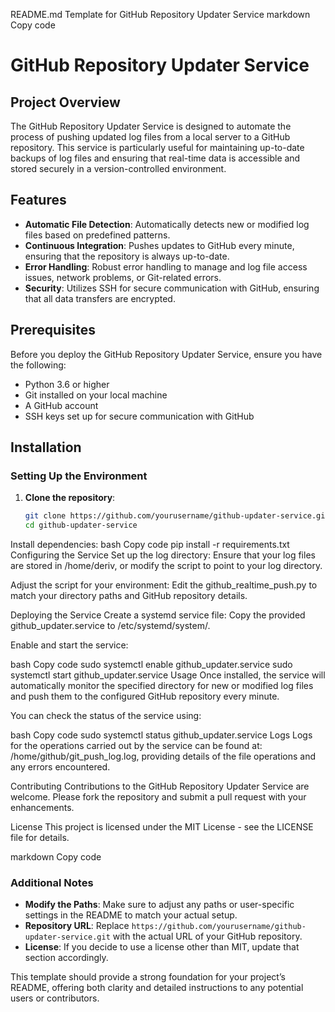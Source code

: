 README.md Template for GitHub Repository Updater Service
markdown
Copy code
# GitHub Repository Updater Service

## Project Overview

The GitHub Repository Updater Service is designed to automate the process of pushing updated log files from a local server to a GitHub repository. This service is particularly useful for maintaining up-to-date backups of log files and ensuring that real-time data is accessible and stored securely in a version-controlled environment.

## Features

- **Automatic File Detection**: Automatically detects new or modified log files based on predefined patterns.
- **Continuous Integration**: Pushes updates to GitHub every minute, ensuring that the repository is always up-to-date.
- **Error Handling**: Robust error handling to manage and log file access issues, network problems, or Git-related errors.
- **Security**: Utilizes SSH for secure communication with GitHub, ensuring that all data transfers are encrypted.

## Prerequisites

Before you deploy the GitHub Repository Updater Service, ensure you have the following:

- Python 3.6 or higher
- Git installed on your local machine
- A GitHub account
- SSH keys set up for secure communication with GitHub

## Installation

### Setting Up the Environment

1. **Clone the repository**:
   ```bash
   git clone https://github.com/yourusername/github-updater-service.git
   cd github-updater-service
Install dependencies:
bash
Copy code
pip install -r requirements.txt
Configuring the Service
Set up the log directory:
Ensure that your log files are stored in /home/deriv, or modify the script to point to your log directory.

Adjust the script for your environment:
Edit the github_realtime_push.py to match your directory paths and GitHub repository details.

Deploying the Service
Create a systemd service file:
Copy the provided github_updater.service to /etc/systemd/system/.

Enable and start the service:

bash
Copy code
sudo systemctl enable github_updater.service
sudo systemctl start github_updater.service
Usage
Once installed, the service will automatically monitor the specified directory for new or modified log files and push them to the configured GitHub repository every minute.

You can check the status of the service using:

bash
Copy code
sudo systemctl status github_updater.service
Logs
Logs for the operations carried out by the service can be found at:
/home/github/git_push_log.log, providing details of the file operations and any errors encountered.

Contributing
Contributions to the GitHub Repository Updater Service are welcome. Please fork the repository and submit a pull request with your enhancements.

License
This project is licensed under the MIT License - see the LICENSE file for details.

markdown
Copy code

### Additional Notes
- **Modify the Paths**: Make sure to adjust any paths or user-specific settings in the README to match your actual setup.
- **Repository URL**: Replace `https://github.com/yourusername/github-updater-service.git` with the actual URL of your GitHub repository.
- **License**: If you decide to use a license other than MIT, update that section accordingly.

This template should provide a strong foundation for your project’s README, offering both clarity and detailed instructions to any potential users or contributors.

